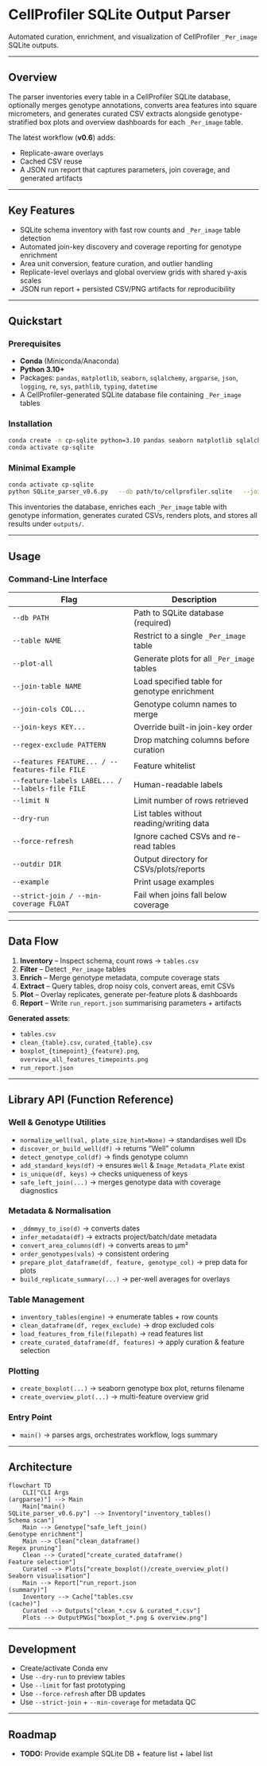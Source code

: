 # CellProfiler SQLite Output Parser

Automated curation, enrichment, and visualization of CellProfiler `_Per_image` SQLite outputs.  

---

## Overview
The parser inventories every table in a CellProfiler SQLite database, optionally merges genotype annotations, converts area features into square micrometers, and generates curated CSV extracts alongside genotype-stratified box plots and overview dashboards for each `_Per_image` table.  

The latest workflow (**v0.6**) adds:  
- Replicate-aware overlays  
- Cached CSV reuse  
- A JSON run report that captures parameters, join coverage, and generated artifacts   

---

## Key Features
- SQLite schema inventory with fast row counts and `_Per_image` table detection  
- Automated join-key discovery and coverage reporting for genotype enrichment  
- Area unit conversion, feature curation, and outlier handling  
- Replicate-level overlays and global overview grids with shared y-axis scales  
- JSON run report + persisted CSV/PNG artifacts for reproducibility  

---

## Quickstart

### Prerequisites
- **Conda** (Miniconda/Anaconda)  
- **Python 3.10+**  
- Packages: `pandas`, `matplotlib`, `seaborn`, `sqlalchemy`, `argparse`, `json`, `logging`, `re`, `sys`, `pathlib`, `typing`, `datetime`  
- A CellProfiler-generated SQLite database file containing `_Per_image` tables  

### Installation
```bash
conda create -n cp-sqlite python=3.10 pandas seaborn matplotlib sqlalchemy
conda activate cp-sqlite
```

### Minimal Example
```bash
conda activate cp-sqlite
python SQLite_parser_v0.6.py   --db path/to/cellprofiler.sqlite   --join-table PlateMap   --plot-all   --winsorize   --equalize-y-limits   --outdir outputs
```

This inventories the database, enriches each `_Per_image` table with genotype information, generates curated CSVs, renders plots, and stores all results under `outputs/`.  

---

## Usage

### Command-Line Interface
| Flag | Description |
|------|-------------|
| `--db PATH` | Path to SQLite database (required) |
| `--table NAME` | Restrict to a single `_Per_image` table |
| `--plot-all` | Generate plots for all `_Per_image` tables |
| `--join-table NAME` | Load specified table for genotype enrichment |
| `--join-cols COL...` | Genotype column names to merge |
| `--join-keys KEY...` | Override built-in join-key order |
| `--regex-exclude PATTERN` | Drop matching columns before curation |
| `--features FEATURE... / --features-file FILE` | Feature whitelist |
| `--feature-labels LABEL... / --labels-file FILE` | Human-readable labels |
| `--limit N` | Limit number of rows retrieved |
| `--dry-run` | List tables without reading/writing data |
| `--force-refresh` | Ignore cached CSVs and re-read tables |
| `--outdir DIR` | Output directory for CSVs/plots/reports |
| `--example` | Print usage examples |
| `--strict-join / --min-coverage FLOAT` | Fail when joins fall below coverage |

---

## Data Flow
1. **Inventory** – Inspect schema, count rows → `tables.csv`  
2. **Filter** – Detect `_Per_image` tables  
3. **Enrich** – Merge genotype metadata, compute coverage stats  
4. **Extract** – Query tables, drop noisy cols, convert areas, emit CSVs  
5. **Plot** – Overlay replicates, generate per-feature plots & dashboards  
6. **Report** – Write `run_report.json` summarising parameters + artifacts  

**Generated assets**:  
- `tables.csv`  
- `clean_{table}.csv`, `curated_{table}.csv`  
- `boxplot_{timepoint}_{feature}.png`, `overview_all_features_timepoints.png`  
- `run_report.json`  

---

## Library API (Function Reference)

### Well & Genotype Utilities
- `normalize_well(val, plate_size_hint=None)` → standardises well IDs  
- `discover_or_build_well(df)` → returns “Well” column  
- `detect_genotype_col(df)` → finds genotype column  
- `add_standard_keys(df)` → ensures `Well` & `Image_Metadata_Plate` exist  
- `is_unique(df, keys)` → checks uniqueness of keys  
- `safe_left_join(...)` → merges genotype data with coverage diagnostics  

### Metadata & Normalisation
- `_ddmmyy_to_iso(d)` → converts dates  
- `infer_metadata(df)` → extracts project/batch/date metadata  
- `convert_area_columns(df)` → converts areas to µm²  
- `order_genotypes(vals)` → consistent ordering  
- `prepare_plot_dataframe(df, feature, genotype_col)` → prep data for plots  
- `build_replicate_summary(...)` → per-well averages for overlays  

### Table Management
- `inventory_tables(engine)` → enumerate tables + row counts  
- `clean_dataframe(df, regex_exclude)` → drop excluded cols  
- `load_features_from_file(filepath)` → read features list  
- `create_curated_dataframe(df, features)` → apply curation & feature selection  

### Plotting
- `create_boxplot(...)` → seaborn genotype box plot, returns filename  
- `create_overview_plot(...)` → multi-feature overview grid  

### Entry Point
- `main()` → parses args, orchestrates workflow, logs summary  

---

## Architecture
```mermaid
flowchart TD
    CLI["CLI Args
(argparse)"] --> Main
    Main["main()
SQLite_parser_v0.6.py"] --> Inventory["inventory_tables()
Schema scan"]
    Main --> Genotype["safe_left_join()
Genotype enrichment"]
    Main --> Clean["clean_dataframe()
Regex pruning"]
    Clean --> Curated["create_curated_dataframe()
Feature selection"]
    Curated --> Plots["create_boxplot()/create_overview_plot()
Seaborn visualisation"]
    Main --> Report["run_report.json
(summary)"]
    Inventory --> Cache["tables.csv
(cache)"]
    Curated --> Outputs["clean_*.csv & curated_*.csv"]
    Plots --> OutputPNGs["boxplot_*.png & overview.png"]
```
---

## Development
- Create/activate Conda env  
- Use `--dry-run` to preview tables  
- Use `--limit` for fast prototyping  
- Use `--force-refresh` after DB updates  
- Use `--strict-join` + `--min-coverage` for metadata QC  

---

## Roadmap  
- **TODO:** Provide example SQLite DB + feature list + label list  

